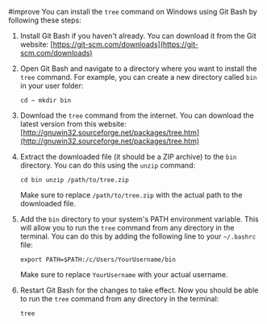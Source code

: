 #improve
You can install the `tree` command on Windows using Git Bash by following these steps:

1.  Install Git Bash if you haven't already. You can download it from the Git website: [https://git-scm.com/downloads](https://git-scm.com/downloads)
    
2.  Open Git Bash and navigate to a directory where you want to install the `tree` command. For example, you can create a new directory called `bin` in your user folder:

	`cd ~ mkdir bin`

3.  Download the `tree` command from the internet. You can download the latest version from this website: [http://gnuwin32.sourceforge.net/packages/tree.htm](http://gnuwin32.sourceforge.net/packages/tree.htm)
    
4.  Extract the downloaded file (it should be a ZIP archive) to the `bin` directory. You can do this using the `unzip` command:
    

	`cd bin unzip /path/to/tree.zip`

	Make sure to replace `/path/to/tree.zip` with the actual path to the downloaded file.

5.  Add the `bin` directory to your system's PATH environment variable. This will allow you to run the `tree` command from any directory in the terminal. You can do this by adding the following line to your `~/.bashrc` file:

	`export PATH=$PATH:/c/Users/YourUsername/bin`

	Make sure to replace `YourUsername` with your actual username.

6.  Restart Git Bash for the changes to take effect. Now you should be able to run the `tree` command from any directory in the terminal:

	`tree`